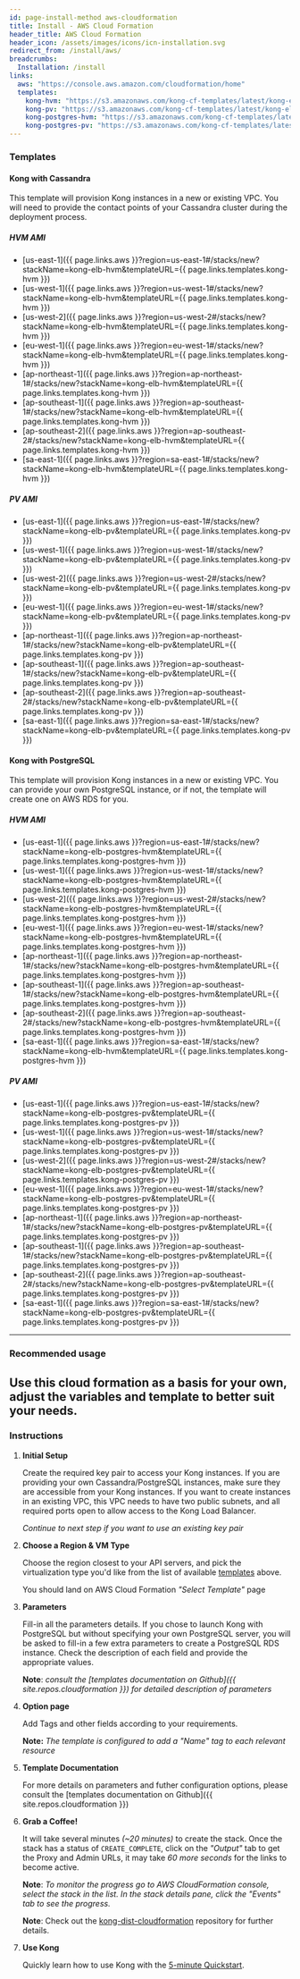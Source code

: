 ```yaml
---
id: page-install-method aws-cloudformation
title: Install - AWS Cloud Formation
header_title: AWS Cloud Formation
header_icon: /assets/images/icons/icn-installation.svg
redirect_from: /install/aws/
breadcrumbs:
  Installation: /install
links:
  aws: "https://console.aws.amazon.com/cloudformation/home"
  templates:
    kong-hvm: "https://s3.amazonaws.com/kong-cf-templates/latest/kong-elb-cassandra-user-vpc-optional-hvm.template"
    kong-pv: "https://s3.amazonaws.com/kong-cf-templates/latest/kong-elb-cassandra-user-vpc-optional-pv.template"
    kong-postgres-hvm: "https://s3.amazonaws.com/kong-cf-templates/latest/kong-elb-postgres-optional-vpc-optional-hvm.template"
    kong-postgres-pv: "https://s3.amazonaws.com/kong-cf-templates/latest/kong-elb-postgres-optional-vpc-optional-pv.template "
---
```


### Templates

#### Kong with Cassandra

This template will provision Kong instances in a new or existing VPC. You will
need to provide the contact points of your Cassandra cluster during the
deployment process.

##### HVM AMI

- [us-east-1]({{ page.links.aws }}?region=us-east-1#/stacks/new?stackName=kong-elb-hvm&templateURL={{ page.links.templates.kong-hvm }})
- [us-west-1]({{ page.links.aws }}?region=us-west-1#/stacks/new?stackName=kong-elb-hvm&templateURL={{ page.links.templates.kong-hvm }})
- [us-west-2]({{ page.links.aws }}?region=us-west-2#/stacks/new?stackName=kong-elb-hvm&templateURL={{ page.links.templates.kong-hvm }})
- [eu-west-1]({{ page.links.aws }}?region=eu-west-1#/stacks/new?stackName=kong-elb-hvm&templateURL={{ page.links.templates.kong-hvm }})
- [ap-northeast-1]({{ page.links.aws }}?region=ap-northeast-1#/stacks/new?stackName=kong-elb-hvm&templateURL={{ page.links.templates.kong-hvm }})
- [ap-southeast-1]({{ page.links.aws }}?region=ap-southeast-1#/stacks/new?stackName=kong-elb-hvm&templateURL={{ page.links.templates.kong-hvm }})
- [ap-southeast-2]({{ page.links.aws }}?region=ap-southeast-2#/stacks/new?stackName=kong-elb-hvm&templateURL={{ page.links.templates.kong-hvm }})
- [sa-east-1]({{ page.links.aws }}?region=sa-east-1#/stacks/new?stackName=kong-elb-hvm&templateURL={{ page.links.templates.kong-hvm }})

##### PV AMI

- [us-east-1]({{ page.links.aws }}?region=us-east-1#/stacks/new?stackName=kong-elb-pv&templateURL={{ page.links.templates.kong-pv }})
- [us-west-1]({{ page.links.aws }}?region=us-west-1#/stacks/new?stackName=kong-elb-pv&templateURL={{ page.links.templates.kong-pv }})
- [us-west-2]({{ page.links.aws }}?region=us-west-2#/stacks/new?stackName=kong-elb-pv&templateURL={{ page.links.templates.kong-pv }})
- [eu-west-1]({{ page.links.aws }}?region=eu-west-1#/stacks/new?stackName=kong-elb-pv&templateURL={{ page.links.templates.kong-pv }})
- [ap-northeast-1]({{ page.links.aws }}?region=ap-northeast-1#/stacks/new?stackName=kong-elb-pv&templateURL={{ page.links.templates.kong-pv }})
- [ap-southeast-1]({{ page.links.aws }}?region=ap-southeast-1#/stacks/new?stackName=kong-elb-pv&templateURL={{ page.links.templates.kong-pv }})
- [ap-southeast-2]({{ page.links.aws }}?region=ap-southeast-2#/stacks/new?stackName=kong-elb-pv&templateURL={{ page.links.templates.kong-pv }})
- [sa-east-1]({{ page.links.aws }}?region=sa-east-1#/stacks/new?stackName=kong-elb-pv&templateURL={{ page.links.templates.kong-pv }})

#### Kong with PostgreSQL

This template will provision Kong instances in a new or existing VPC. You can
provide your own PostgreSQL instance, or if not, the template will create one
on AWS RDS for you.

##### HVM AMI

- [us-east-1]({{ page.links.aws }}?region=us-east-1#/stacks/new?stackName=kong-elb-postgres-hvm&templateURL={{ page.links.templates.kong-postgres-hvm }})
- [us-west-1]({{ page.links.aws }}?region=us-west-1#/stacks/new?stackName=kong-elb-postgres-hvm&templateURL={{ page.links.templates.kong-postgres-hvm }})
- [us-west-2]({{ page.links.aws }}?region=us-west-2#/stacks/new?stackName=kong-elb-postgres-hvm&templateURL={{ page.links.templates.kong-postgres-hvm }})
- [eu-west-1]({{ page.links.aws }}?region=eu-west-1#/stacks/new?stackName=kong-elb-postgres-hvm&templateURL={{ page.links.templates.kong-postgres-hvm }})
- [ap-northeast-1]({{ page.links.aws }}?region=ap-northeast-1#/stacks/new?stackName=kong-elb-postgres-hvm&templateURL={{ page.links.templates.kong-postgres-hvm }})
- [ap-southeast-1]({{ page.links.aws }}?region=ap-southeast-1#/stacks/new?stackName=kong-elb-postgres-hvm&templateURL={{ page.links.templates.kong-postgres-hvm }})
- [ap-southeast-2]({{ page.links.aws }}?region=ap-southeast-2#/stacks/new?stackName=kong-elb-postgres-hvm&templateURL={{ page.links.templates.kong-postgres-hvm }})
- [sa-east-1]({{ page.links.aws }}?region=sa-east-1#/stacks/new?stackName=kong-elb-hvm&templateURL={{ page.links.templates.kong-postgres-hvm }})

##### PV AMI

- [us-east-1]({{ page.links.aws }}?region=us-east-1#/stacks/new?stackName=kong-elb-postgres-pv&templateURL={{ page.links.templates.kong-postgres-pv }})
- [us-west-1]({{ page.links.aws }}?region=us-west-1#/stacks/new?stackName=kong-elb-postgres-pv&templateURL={{ page.links.templates.kong-postgres-pv }})
- [us-west-2]({{ page.links.aws }}?region=us-west-2#/stacks/new?stackName=kong-elb-postgres-pv&templateURL={{ page.links.templates.kong-postgres-pv }})
- [eu-west-1]({{ page.links.aws }}?region=eu-west-1#/stacks/new?stackName=kong-elb-postgres-pv&templateURL={{ page.links.templates.kong-postgres-pv }})
- [ap-northeast-1]({{ page.links.aws }}?region=ap-northeast-1#/stacks/new?stackName=kong-elb-postgres-pv&templateURL={{ page.links.templates.kong-postgres-pv }})
- [ap-southeast-1]({{ page.links.aws }}?region=ap-southeast-1#/stacks/new?stackName=kong-elb-postgres-pv&templateURL={{ page.links.templates.kong-postgres-pv }})
- [ap-southeast-2]({{ page.links.aws }}?region=ap-southeast-2#/stacks/new?stackName=kong-elb-postgres-pv&templateURL={{ page.links.templates.kong-postgres-pv }})
- [sa-east-1]({{ page.links.aws }}?region=sa-east-1#/stacks/new?stackName=kong-elb-postgres-pv&templateURL={{ page.links.templates.kong-postgres-pv }})

----
### Recommended usage

  <B>Use this cloud formation as a basis for your own, adjust the variables and template to better suit your needs.</B>
----

### Instructions

1. **Initial Setup**

    Create the required key pair to access your Kong instances. If you are
    providing your own Cassandra/PostgreSQL instances, make sure they are
    accessible from your Kong instances. If you want to create instances in
    an existing VPC, this VPC needs to have two public subnets, and all
    required ports open to allow access to the Kong Load Balancer.

    *Continue to next step if you want to use an existing key pair*

3. **Choose a Region & VM Type**

    Choose the region closest to your API servers, and pick the virtualization
    type you'd like from the list of available [templates](#templates) above.

    You should land on AWS Cloud Formation *"Select Template"* page

4. **Parameters**

    Fill-in all the parameters details. If you chose to launch Kong with
    PostgreSQL but without specifying your own PostgreSQL server, you will be
    asked to fill-in a few extra parameters to create a PostgreSQL RDS
    instance. Check the description of each field and provide the appropriate
    values.

    **Note**: *consult the [templates documentation on Github]({{ site.repos.cloudformation }}) for detailed description of parameters*

5. **Option page**

    Add Tags and other fields according to your requirements.

    **Note:** *The template is configured to add a "Name" tag to each relevant resource*

5. **Template Documentation**

    For more details on parameters and futher configuration options, please consult the [templates documentation on Github]({{ site.repos.cloudformation }})

6. **Grab a Coffee!**

    It will take several minutes *(~20 minutes)* to create the stack. Once the stack has a status of `CREATE_COMPLETE`, click on the *"Output"* tab to get the Proxy and Admin URLs, it may take *60 more seconds* for the links to become active.

    **Note**: *To monitor the progress go to AWS CloudFormation console, select the stack in the list. In the stack details pane, click the "Events" tab to see the progress.*

    <div class="alert alert-warning">
      <div class="text-center">
        <strong>Note</strong>: Check out the <a href="{{ site.repos.cloudformation }}">kong-dist-cloudformation</a> repository for further details.
      </div>
    </div>

7. **Use Kong**

    Quickly learn how to use Kong with the [5-minute Quickstart](/latest/getting-started/quickstart).
